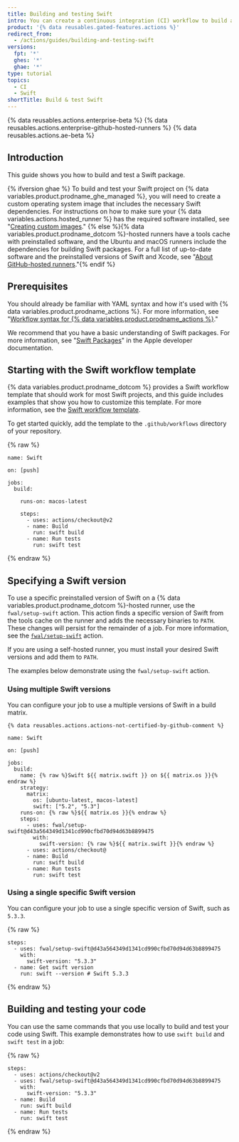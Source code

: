 ```yaml
---
title: Building and testing Swift
intro: You can create a continuous integration (CI) workflow to build and test your Swift project.
product: '{% data reusables.gated-features.actions %}'
redirect_from:
  - /actions/guides/building-and-testing-swift
versions:
  fpt: '*'
  ghes: '*'
  ghae: '*'
type: tutorial
topics:
  - CI
  - Swift
shortTitle: Build & test Swift
---
```


{% data reusables.actions.enterprise-beta %}
{% data reusables.actions.enterprise-github-hosted-runners %}
{% data reusables.actions.ae-beta %}

## Introduction

This guide shows you how to build and test a Swift package.

{% ifversion ghae %} To build and test your Swift project on {% data variables.product.prodname_ghe_managed %}, you will need to create a custom operating system image that includes the necessary Swift dependencies. For instructions on how to make sure your {% data variables.actions.hosted_runner %} has the required software installed, see "[Creating custom images](/actions/using-github-hosted-runners/creating-custom-images)."
{% else %}{% data variables.product.prodname_dotcom %}-hosted runners have a tools cache with preinstalled software, and the Ubuntu and macOS runners include the dependencies for building Swift packages. For a full list of up-to-date software and the preinstalled versions of Swift and Xcode, see "[About GitHub-hosted runners](/actions/using-github-hosted-runners/about-github-hosted-runners#supported-software)."{% endif %}

## Prerequisites

You should already be familiar with YAML syntax and how it's used with {% data variables.product.prodname_actions %}. For more information, see "[Workflow syntax for {% data variables.product.prodname_actions %}](/actions/automating-your-workflow-with-github-actions/workflow-syntax-for-github-actions)."

We recommend that you have a basic understanding of Swift packages. For more information, see "[Swift Packages](https://developer.apple.com/documentation/swift_packages)" in the Apple developer documentation.

## Starting with the Swift workflow template

{% data variables.product.prodname_dotcom %} provides a Swift workflow template that should work for most Swift projects, and this guide includes examples that show you how to customize this template. For more information, see the [Swift workflow template](https://github.com/actions/starter-workflows/blob/main/ci/swift.yml).

To get started quickly, add the template to the `.github/workflows` directory of your repository.

{% raw %}
```yaml{:copy}
name: Swift

on: [push]

jobs:
  build:

    runs-on: macos-latest

    steps:
      - uses: actions/checkout@v2
      - name: Build
        run: swift build
      - name: Run tests
        run: swift test
```
{% endraw %}

## Specifying a Swift version

To use a specific preinstalled version of Swift on a {% data variables.product.prodname_dotcom %}-hosted runner, use the `fwal/setup-swift` action. This action finds a specific version of Swift from the tools cache on the runner and adds the necessary binaries to `PATH`. These changes will persist for the remainder of a job. For more information, see the [`fwal/setup-swift`](https://github.com/marketplace/actions/setup-swift) action.

If you are using a self-hosted runner, you must install your desired Swift versions and add them to `PATH`.

The examples below demonstrate using the `fwal/setup-swift` action.

### Using multiple Swift versions

You can configure your job to use a multiple versions of Swift in a build matrix.

```yaml{:copy}
{% data reusables.actions.actions-not-certified-by-github-comment %}

name: Swift

on: [push]

jobs:
  build:
    name: {% raw %}Swift ${{ matrix.swift }} on ${{ matrix.os }}{% endraw %}
    strategy:
      matrix:
        os: [ubuntu-latest, macos-latest]
        swift: ["5.2", "5.3"]
    runs-on: {% raw %}${{ matrix.os }}{% endraw %}
    steps:
      - uses: fwal/setup-swift@d43a564349d1341cd990cfbd70d94d63b8899475
        with:
          swift-version: {% raw %}${{ matrix.swift }}{% endraw %}
      - uses: actions/checkout@
      - name: Build
        run: swift build
      - name: Run tests
        run: swift test
```

### Using a single specific Swift version

You can configure your job to use a single specific version of Swift, such as `5.3.3`.

{% raw %}
```yaml{:copy}
steps:
  - uses: fwal/setup-swift@d43a564349d1341cd990cfbd70d94d63b8899475
    with:
      swift-version: "5.3.3"
  - name: Get swift version
    run: swift --version # Swift 5.3.3
```
{% endraw %}

## Building and testing your code

You can use the same commands that you use locally to build and test your code using Swift. This example demonstrates how to use `swift build` and `swift test` in a job:

{% raw %}
```yaml{:copy}
steps:
  - uses: actions/checkout@v2
  - uses: fwal/setup-swift@d43a564349d1341cd990cfbd70d94d63b8899475
    with:
      swift-version: "5.3.3"
  - name: Build
    run: swift build
  - name: Run tests
    run: swift test
```
{% endraw %}
